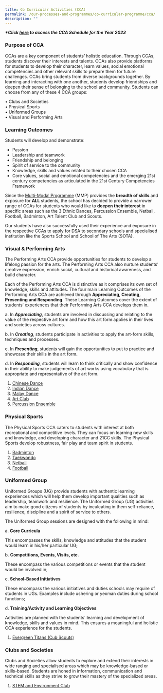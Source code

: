 ```yaml
---
title: Co Curricular Activities (CCA)
permalink: /our-processes-and-programmes/co-curricular-programme/cca/
description: ""
---
```

  

**_\*Click&nbsp;[here](https://docs.google.com/document/d/19yQQeYbcNUBPsW_j2nrgEeGdv8sUMdf_e79um_QsFDM/edit)&nbsp;to access the CCA Schedule for the Year 2023_**


### Purpose of CCA

CCAs are a key component of students’ holistic education. Through CCAs, students
discover their interests and talents. CCAs also provide platforms for students to develop
their character, learn values, social emotional competencies and other relevant skills to
prepare them for future challenges.
CCAs bring students from diverse backgrounds together. By learning and interacting with
one another, students develop friendships and deepen their sense of belonging to the
school and community.
Students can choose from any of these 4 CCA groups:

• Clubs and Societies<br>
• Physical Sports<br>
• Uniformed Groups<br>
• Visual and Performing Arts

### Learning Outcomes

Students will develop and demonstrate:

* Passion
* Leadership and teamwork
* Friendship and belonging
* Spirit of service to the community
* Knowledge, skills and values related to their chosen CCA
* Core values, social and emotional competencies and the emerging 21st century competencies as articulated in the 21st Century Competencies Framework

Since the&nbsp;[Multi-Modal Programme](/our-processes-and-programmes/co-curricular-programme/mmp)&nbsp;(MMP) provides the&nbsp;**breadth of skills**&nbsp;and exposure for&nbsp;**ALL**&nbsp;students, the school has decided to provide a narrower range of CCAs for students who would like to&nbsp;**deepen their interest**&nbsp;in specific areas such as the 3 Ethnic Dances, Percussion Ensemble, Netball, Football, Badminton, Art Talent Club and Scouts.

Our students have also successfully used their experience and exposure in the respective CCAs to apply for DSA to secondary schools and specialised institution like the Sports School and School of The Arts (SOTA).

### **Visual &amp; Performing Arts**

The Performing Arts CCA provide opportunities for students to develop a lifelong passion for the arts.&nbsp;The Performing Arts&nbsp;CCA also nurture students’ creative expression, enrich social, cultural and historical awareness, and build character.

Each of the Performing Arts CCA is distinctive as it comprises its own set of knowledge, skills and attitudes. The four main Learning Outcomes of the Performing Arts CCA are achieved through&nbsp;**Appreciating, Creating, Presenting and Responding**. These Learning Outcomes cover the extent of students’ experiences that their Performing Arts CCA develops them in.

a. In&nbsp;**_Appreciating_**, students are involved in discussing and relating to the value of the respective art form and how this art form applies in their lives and societies across cultures.

b. In&nbsp;**_Creating_**, students participate in activities to apply the art-form skills, techniques and processes.

c. In&nbsp;**_Presenting_**, students will gain the opportunities to put to practice and showcase their skills in the art form.

d. In&nbsp;**_Responding_**, students will learn to think critically and show confidence in their ability to make judgements of art works using vocabulary that is appropriate and representative of the art form.

1. [Chinese Dance](https://staging.d203o7eew4if9d.amplifyapp.com/our-processes-and-programmes/co-curricular-programme/cca/aesthetics/chinese-dance)
2. [Indian Dance](https://staging.d203o7eew4if9d.amplifyapp.com/our-processes-and-programmes/co-curricular-programme/cca/aesthetics/indian-dance)
3. [Malay Dance](https://staging.d203o7eew4if9d.amplifyapp.com/our-processes-and-programmes/co-curricular-programme/cca/aesthetics/malay-dance)
4. [Art Club](https://staging.d203o7eew4if9d.amplifyapp.com/our-processes-and-programmes/co-curricular-programme/cca/aesthetics/art-club)
5. [Percussion Ensemble](https://evergreenpri.moe.edu.sg/our-processes-and-programmes/co-curricular-programme/cca/aesthetics/percussion-ensemble/)

### **Physical Sports**

The Physical Sports CCA caters to students with interest at both recreational and competitive levels.&nbsp;They can focus on learning new skills and knowledge, and developing character and 21CC skills.&nbsp;The Physical Sports develop robustness, fair play and team spirit in students.

1. [Badminton](https://staging.d203o7eew4if9d.amplifyapp.com/our-processes-and-programmes/co-curricular-programme/cca/sports-n-games/badminton)
2. [Taekwondo](https://staging.d203o7eew4if9d.amplifyapp.com/our-processes-and-programmes/co-curricular-programme/cca/sports-n-games/taekwondo)
3. [Netball](https://staging.d203o7eew4if9d.amplifyapp.com/our-processes-and-programmes/co-curricular-programme/cca/sports-n-games/netball)
4. [Football](https://staging.d203o7eew4if9d.amplifyapp.com/our-processes-and-programmes/co-curricular-programme/cca/sports-n-games/football)


### **Uniformed Group**  

Uniformed Groups (UG) provide students with authentic learning experiences which will help them develop important qualities such as leadership, teamwork and resilience.&nbsp;The Uniformed Group (UG) activities aim to make good citizens of students by inculcating in them self-reliance, resilience, discipline and a spirit of service to others.

The Uniformed Group sessions are designed with the following in mind:

a.&nbsp;**Core Curricula**

This encompasses the skills, knowledge and attitudes that the student would learn in his/her particular UG;

b.&nbsp;**Competitions, Events, Visits, etc.**

These encompass the various competitions or events that the student would be involved in;

c.&nbsp;**School-Based Initiatives**

These encompass the various initiatives and duties schools may require of students in UGs. Examples include ushering or yeoman duties during school functions;

d.&nbsp;**Training/Activity and Learning Objectives**

Activities are planned with the students' learning and development of knowledge, skills and values in mind. This ensures a meaningful and holistic CCA experience for the students.

1. [Evergreen Titans (Cub Scouts)](https://staging.d203o7eew4if9d.amplifyapp.com/our-processes-and-programmes/co-curricular-programme/cca/uniform-groups/evergreen-titans-cub-scouts)


### **Clubs and Societies**

Clubs and Societies allow students to explore and extend their interests in wide ranging and specialised areas which may be knowledge-based or skills-based. Students are honed in information, communication and technical skills as they strive to grow their mastery of the specialized areas.

1. [STEM and Environment Club](https://staging.d203o7eew4if9d.amplifyapp.com/co-curricular-programme/clubs-and-societies/)